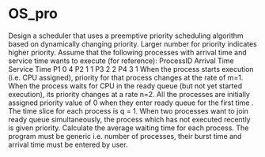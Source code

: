 # OS_pro
Design a scheduler that uses a preemptive priority scheduling algorithm based on dynamically changing priority.  Larger number for priority indicates higher priority.  Assume that the following processes with arrival time and service time wants to execute (for reference):    ProcessID           Arrival Time                  Service Time P1                         0                           4 P2                         1                           1  P3                         2                           2  P4                         3                           1     When the process starts execution (i.e. CPU assigned), priority for that process changes at the rate of m=1. When the process waits for CPU in the ready queue (but not yet started execution), its priority changes at a rate n=2.  All the processes are initially assigned priority value of 0 when they enter ready queue for the first time .  The time slice for each process is q = 1. When two processes want to join ready queue simultaneously,  the process which has not executed recently is given priority.  Calculate the average waiting time for each process. The program must be generic i.e. number of processes,  their burst time and arrival time must be entered by user.
